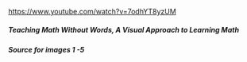 
https://www.youtube.com/watch?v=7odhYT8yzUM
##### Teaching Math Without Words, A Visual Approach to Learning Math
##### Source for images 1 -5 
